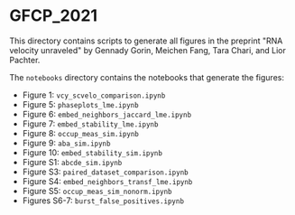 # GFCP_2021
This directory contains scripts to generate all figures in the preprint "RNA velocity unraveled" by Gennady Gorin, Meichen Fang, Tara Chari, and Lior Pachter.

The `notebooks` directory contains the notebooks that generate the figures: 
* Figure 1: `vcy_scvelo_comparison.ipynb`
* Figure 5: `phaseplots_lme.ipynb`
* Figure 6: `embed_neighbors_jaccard_lme.ipynb`
* Figure 7: `embed_stability_lme.ipynb`
* Figure 8: `occup_meas_sim.ipynb`
* Figure 9: `aba_sim.ipynb`
* Figure 10: `embed_stability_sim.ipynb`
* Figure S1: `abcde_sim.ipynb`
* Figure S3: `paired_dataset_comparison.ipynb`
* Figure S4: `embed_neighbors_transf_lme.ipynb`
* Figure S5: `occup_meas_sim_nonorm.ipynb`
* Figures S6-7: `burst_false_positives.ipynb`
